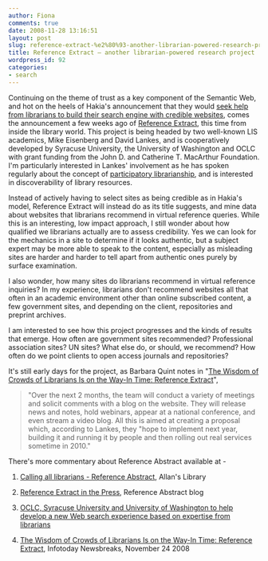```yaml
---
author: Fiona
comments: true
date: 2008-11-28 13:16:51
layout: post
slug: reference-extract-%e2%80%93-another-librarian-powered-research-project
title: Reference Extract – another librarian-powered research project
wordpress_id: 92
categories:
- search
---
```


Continuing on the theme of trust as a key component of the Semantic Web, and hot on the heels of Hakia's announcement that they would [seek help from librarians to build their search engine with credible websites](http://www.semanticlibrary.net/2008/10/07/web-credibility-and-the-semantic-web/), comes the announcement a few weeks ago of [Reference Extract](http://referencextract.org/), this time from inside the library world. This project is being headed by two well-known LIS academics, Mike Eisenberg and David Lankes, and is cooperatively developed by Syracuse University, the University of Washington and OCLC with grant funding from the John D. and Catherine T. MacArthur Foundation. I'm particularly interested in Lankes' involvement as he has spoken regularly about the concept of [participatory librarianship](http://ptbed.org/), and is interested in discoverability of library resources.

Instead of actively having to select sites as being credible as in Hakia's model, Reference Extract will instead do as its title suggests, and mine data about websites that librarians recommend in virtual reference queries. While this is an interesting, low impact approach, I still wonder about how qualified we librarians actually are to assess credibility. Yes we can look for the mechanics in a site to determine if it looks authentic, but a subject expert may be more able to speak to the content, especially as misleading sites are harder and harder to tell apart from authentic ones purely by surface examination.

I also wonder, how many sites do librarians recommend in virtual reference inquiries? In my experience, librarians don't recommend websites all that often in an academic environment other than online subscribed content, a few government sites, and depending on the client, repositories and preprint archives.

I am interested to see how this project progresses and the kinds of results that emerge. How often are government sites recommended? Professional association sites? UN sites? What else do, or should, we recommend? How often do we point clients to open access journals and repositories?

It's still early days for the project, as Barbara Quint notes in "[The Wisdom of Crowds of Librarians Is on the Way-In Time: Reference Extract](http://newsbreaks.infotoday.com/nbReader.asp?ArticleId=51692)",


> "Over the next 2 months, the team will conduct a variety of meetings and solicit comments with a blog on the website. They will release news and notes, hold webinars, appear at a national conference, and even stream a video blog. All this is aimed at creating a proposal which, according to Lankes, they "hope to implement next year, building it and running it by people and then rolling out real services sometime in 2010."


There's more commentary about Reference Abstract available at -



	
  1. [Calling all librarians - Reference Abstract](http://allanslibrary.blogspot.com/2008/11/calling-all-librarians-reference.html), Allan's Library

	
  2. [Reference Extract in the Press](http://referencextract.org/?p=44), Reference Abstract blog

	
  3. [OCLC, Syracuse University and University of Washington to help develop a new Web search experience based on expertise from librarians](http://www.oclc.org/us/en/handheld/layout_hh_4_50712_179829.htm)

	
  4. [The Wisdom of Crowds of Librarians Is on the Way-In Time: Reference Extract](http://newsbreaks.infotoday.com/nbReader.asp?ArticleId=51692), Infotoday Newsbreaks, November 24 2008


